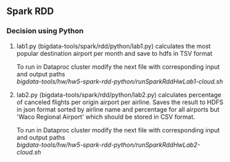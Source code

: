 ## Spark RDD


### Decision using Python 
1) lab1.py  (bigdata-tools/spark/rdd/python/lab1.py)
    calculates the most popular destination airport per month and save to hdfs in TSV format
    
    To run in Dataproc cluster modify the next file with corresponding input and output paths  
    _bigdata-tools/hw/hw5-spark-rdd-python/runSparkRddHwLab1-cloud.sh_

2) lab2.py  (bigdata-tools/spark/rdd/python/lab2.py)
    calculates percentage of canceled flights per origin airport per airline. 
    Saves the result to HDFS in json format sorted by airline name and percentage for all airports but 'Waco Regional Airport' which should be stored in CSV format. 
     
     To run in Dataproc cluster modify the next file with corresponding input and output paths  
     _bigdata-tools/hw/hw5-spark-rdd-python/runSparkRddHwLab2-cloud.sh_
